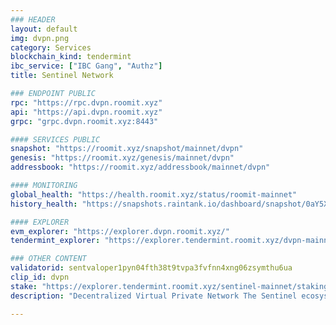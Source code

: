 ```yaml
---
### HEADER
layout: default
img: dvpn.png
category: Services
blockchain_kind: tendermint
ibc_service: ["IBC Gang", "Authz"]
title: Sentinel Network

### ENDPOINT PUBLIC
rpc: "https://rpc.dvpn.roomit.xyz"
api: "https://api.dvpn.roomit.xyz"
grpc: "grpc.dvpn.roomit.xyz:8443"

#### SERVICES PUBLIC
snapshot: "https://roomit.xyz/snapshot/mainnet/dvpn"
genesis: "https://roomit.xyz/genesis/mainnet/dvpn"
addressbook: "https://roomit.xyz/addressbook/mainnet/dvpn"

#### MONITORING
global_health: "https://health.roomit.xyz/status/roomit-mainnet"
history_health: "https://snapshots.raintank.io/dashboard/snapshot/0aY5X30x5fT7GQq1qJOFfHj5ELmjyQ4g"

#### EXPLORER
evm_explorer: "https://explorer.dvpn.roomit.xyz/"
tendermint_explorer: "https://explorer.tendermint.roomit.xyz/dvpn-mainnet/staking/sentvaloper1pyn04fth38t9tvpa3fvfnn4xng06zsymthu6ua"

### OTHER CONTENT
validatorid: sentvaloper1pyn04fth38t9tvpa3fvfnn4xng06zsymthu6ua
clip_id: dvpn
stake: "https://explorer.tendermint.roomit.xyz/sentinel-mainnet/staking/sentvaloper1pyn04fth38t9tvpa3fvfnn4xng06zsymthu6ua"
description: "Decentralized Virtual Private Network The Sentinel ecosystem is a global network of autonomous dVPN applications that enable private and censorship resistant internet access"

---
```

